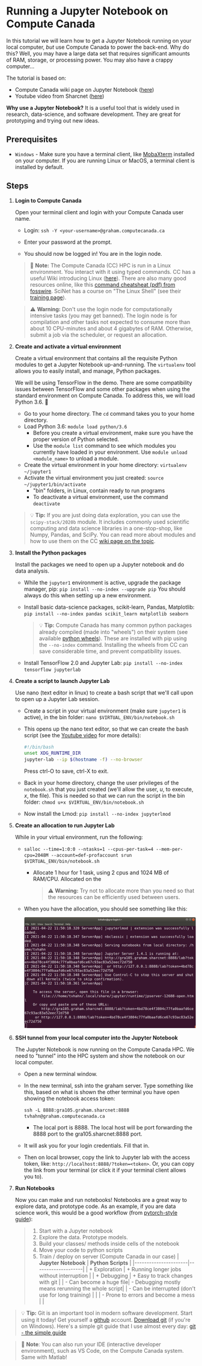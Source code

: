 # Running a Jupyter Notebook on Compute Canada

In this tutorial we will learn how to get a Jupyter Notebook running on your local computer, *but* use Compute Canada to power the back-end. Why do this? Well, you may have a large data set that requires significant amounts of RAM, storage, or processing power. You may also have a crappy computer...

The tutorial is based on:

- Compute Canada wiki page on Jupyter Notebook ([here](https://docs.computecanada.ca/wiki/JupyterNotebook))
- Youtube video from Sharcnet ([here](https://youtu.be/5yCUDqAbBUk))

**Why use a Jupyter Notebook?** It is a useful tool that is widely used in research, data-science, and software development. They are great for prototyping and trying out new ideas.

## Prerequisites

- `Windows` - Make sure you have a terminal client, like [MobaXterm](https://mobaxterm.mobatek.net/download-home-edition.html) installed on your computer. If you are running Linux or MacOS, a terminal client is installed by default.

## Steps

1. **Login to Compute Canada** 

   Open your terminal client and login with your Compute Canada user name.

   * Login: `ssh -Y <your-username>@graham.computecanada.ca`

   * Enter your password at the prompt.

   * You should now be logged in! You are in the login node.

   > :memo: **Note:** The Compute Canada (CC) HPC is run in a Linux environment. You interact with it using typed commands. CC has a useful Wiki introducing Linux ([here](https://docs.computecanada.ca/wiki/Linux_introduction)). There are also many good resources online, like this [command cheatsheat (pdf) from fosswire](https://files.fosswire.com/2007/08/fwunixref.pdf). SciNet has a course on "The Linux Shell" (see their [training page](https://support.scinet.utoronto.ca/education/browse.php)).

   > :warning: **Warning:** Don't use the login node for computationally intensive tasks (you may get banned). The login node is for compilation and other tasks not expected to consume more than about 10 CPU-minutes and about 4 gigabytes of RAM. Otherwise, submit a job via the scheduler, or request an allocation.

2. **Create and activate a virtual environment**

   Create a virtual environment that contains all the requisite Python modules to get a Jupyter Notebook up-and-running. The `virtualenv` tool allows you to easily install, and manage, Python packages.

   We will be using TensorFlow in the demo. There are some compatibility issues between TensorFlow and some other packages when using the standard environment on Compute Canada. To address this, we will load Python 3.6.  🤷

   - Go to your home directory. The `cd` command takes you to your home directory.
   - Load Python 3.6:  `module load python/3.6` 
     - Before you create a virtual environment, make sure you have the proper version of Python selected.
     - Use the `module list` command to see which modules you currently have loaded in your environment. Use `module unload <module_name>` to unload a module.
   - Create the virtual environment in your home directory: `virtualenv ~/jupyter1` 
   - Activate the virtual environment you just created: `source ~/jupyter1/bin/activate`
     - "bin" folders, in Linux, contain ready to run  programs
     - To deactivate a virtual environment, use the command `deactivate`

   > :bulb: **Tip:** If you are just doing data exploration, you can use the `scipy-stack/2020b` module. It includes commonly used scientific computing and data science libraries in a one-stop-shop, like Numpy, Pandas, and SciPy. You can read more about modules and how to use them on the CC [wiki page on the topic](https://docs.computecanada.ca/wiki/Utiliser_des_modules/en).

3. **Install the Python packages**

   Install the packages we need to open up a Jupyter notebook and do data analysis.

   * While the `jupyter1` environment is active, upgrade the package manager, pip: `pip install --no-index --upgrade pip` You should always do this when setting up a new environment.
     
   * Install basic data-science packages, scikit-learn, Pandas, Matplotlib: `pip install --no-index pandas scikit_learn matplotlib seaborn`
     
        > :bulb: **Tip:** Compute Canada has many common python packages already compiled (made into "wheels") on their system (see available [python wheels](https://docs.computecanada.ca/wiki/Available_Python_wheels)). These are installed with pip using the `--no-index` command. Installing the wheels from CC can save considerable time, and prevent compatibility issues.
     
   * Install TensorFlow 2.0 and Jupyter Lab: `pip install --no-index tensorflow jupyterlab`

4. **Create a script to launch Jupyter Lab** 

   Use nano (text editor in linux) to create a bash script that we'll call upon to open up a Jupyter Lab session.

   * Create a script in your virtual environment (make sure `jupyter1` is active), in the bin folder: `nano $VIRTUAL_ENV/bin/notebook.sh`

   * This opens up the nano text editor, so that we can create the bash script (see the [Youtube video](https://youtu.be/5yCUDqAbBUk?t=969) for more details):

       ```bash
       #!/bin/bash
       unset XDG_RUNTIME_DIR
       jupyter-lab --ip $(hostname -f) --no-browser
       ```

       Press ctrl-O to save, ctrl-X to exit. 

   * Back in your home directory, change the user privileges of the `notebook.sh` that you just created (we'll allow the user, *u*, to execute, *x*, the file). This is needed so that we can run the script in the bin folder: `chmod u+x $VIRTUAL_ENV/bin/notebook.sh `
   * Now install the Lmod: `pip install --no-index jupyterlmod`

5. **Create an allocation to run Jupyter Lab**

   While in your virtual environment, run the following:

   * ```
     salloc --time=1:0:0 --ntasks=1 --cpus-per-task=4 --mem-per-cpu=2048M --account=def-profaccount srun $VIRTUAL_ENV/bin/notebook.sh
     ```
     
     * Allocate 1 hour for 1 task, using 2 cpus and 1024 MB of RAM/CPU. Allocated on the
     
       > :warning: **Warning:** Try not to allocate more than you need so that the resources can be efficiently used between users.
     
   * When you have the allocation, you should see something like this:

     ![terminal_notebook](./images/terminal_notebook.png)

6. **SSH tunnel from your local computer into the Jupyter Notebook**

   The Jupyter Notebook is now running on the Compute Canada HPC. We need to "tunnel" into the HPC system and show the notebook on our local computer.

   * Open a new terminal window.

   * In the new terminal, ssh into the graham server. Type something like this, based on what is shown the other terminal you have open showing the notebook access token:

     ``` 
     ssh -L 8888:gra105.graham.sharcnet:8888 tvhahn@graham.computecanada.ca
     ```
     * The local port is 8888. The local host will be port forwarding the 8888 port to the gra105.sharcnet:8888 port.

   * It will ask you for your login credentials. Fill that in.

   * Then on local browser, copy the link to Jupyter lab with the access token, like: `http://localhost:8888/?token=<token>`. Or, you can copy the link from your terminal (or click it if your terminal client allows you to).

7. **Run Notebooks**

   Now you can make and run notebooks! Notebooks are a great way to explore data, and prototype code. As an example, if you are data science work, this would be a good workflow (from [pytorch-style guide](https://github.com/IgorSusmelj/pytorch-styleguide)):

   > 1. Start with a Jupyter notebook
   > 2. Explore the data. Prototype models.
   > 3. Build your classes/ methods inside cells of the notebook
   > 4. Move your code to python scripts
   > 5. Train / deploy on server (Compute Canada in our case)
| **Jupyter Notebook** | **Python Scripts** |
|----------------------|--------------------|
| + Exploration | + Running longer jobs without interruption |
| + Debugging | + Easy to track changes with git |
| - Can become a huge file| - Debugging mostly means rerunning the whole script|
| - Can be interrupted (don't use for long training) | |
| - Prone to errors and become a mess | |

   

> :bulb: **Tip:** Git is an important tool in modern software development. Start using it today! Get yourself a [github](https://github.com/) account. [Download git](https://git-scm.com/download/win) (if you're on Windows). Here's a simple git guide that I use almost every day: [git - the simple guide](http://rogerdudler.github.io/git-guide/)

> :memo: **Note**: You can also run your IDE (interactive developer environment), such as VS Code, on the Compute Canada system. Same with Matlab!

